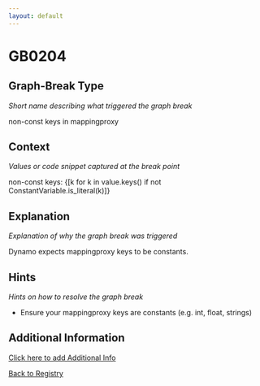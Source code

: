 ```yaml
---
layout: default
---
```

# GB0204

## Graph-Break Type
*Short name describing what triggered the graph break*

non-const keys in mappingproxy

## Context
*Values or code snippet captured at the break point*

non-const keys: {[k for k in value.keys() if not ConstantVariable.is_literal(k)]}

## Explanation
*Explanation of why the graph break was triggered*

Dynamo expects mappingproxy keys to be constants.

## Hints
*Hints on how to resolve the graph break*

- Ensure your mappingproxy keys are constants (e.g. int, float, strings)


## Additional Information

<!-- ADDITIONAL INFORMATION START - Add custom information below this line -->

<!-- ADDITIONAL INFORMATION END -->


[Click here to add Additional Info](https://github.com/pytorch-labs/compile-graph-break-site/edit/main/docs/gb/gb0204.md)

[Back to Registry](../index.html)
